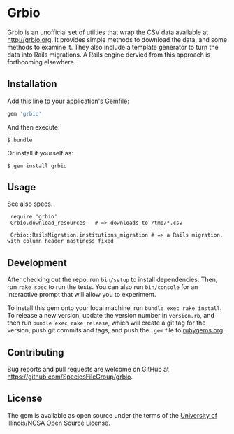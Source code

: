 # Grbio


Grbio is an unofficial set of utilties that wrap the CSV data available at http://grbio.org. It provides simple methods to download the data, and some methods to examine it.  They also include a template generator to turn the data into Rails migrations.  A Rails engine dervied from this approach is forthcoming elsewhere.

## Installation

Add this line to your application's Gemfile:

```ruby
gem 'grbio'
```

And then execute:

    $ bundle

Or install it yourself as:

    $ gem install grbio

## Usage

See also specs.

```
 require 'grbio'
 Grbio.download_resources   # => downloads to /tmp/*.csv

 Grbio::RailsMigration.institutions_migration # => a Rails migration, with column header nastiness fixed
```

## Development

After checking out the repo, run `bin/setup` to install dependencies. Then, run `rake spec` to run the tests. You can also run `bin/console` for an interactive prompt that will allow you to experiment.

To install this gem onto your local machine, run `bundle exec rake install`. To release a new version, update the version number in `version.rb`, and then run `bundle exec rake release`, which will create a git tag for the version, push git commits and tags, and push the `.gem` file to [rubygems.org](https://rubygems.org).

## Contributing

Bug reports and pull requests are welcome on GitHub at https://github.com/SpeciesFileGroup/grbio.


## License

The gem is available as open source under the terms of the [University of Illinois/NCSA Open Source License](http://opensource.org/licenses/MIT).

